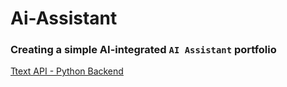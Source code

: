 # Ai-Assistant
### Creating a simple AI-integrated `AI Assistant` portfolio
[Ttext API - Python Backend](https://github.com/asianprogrammer/TTS-Api)